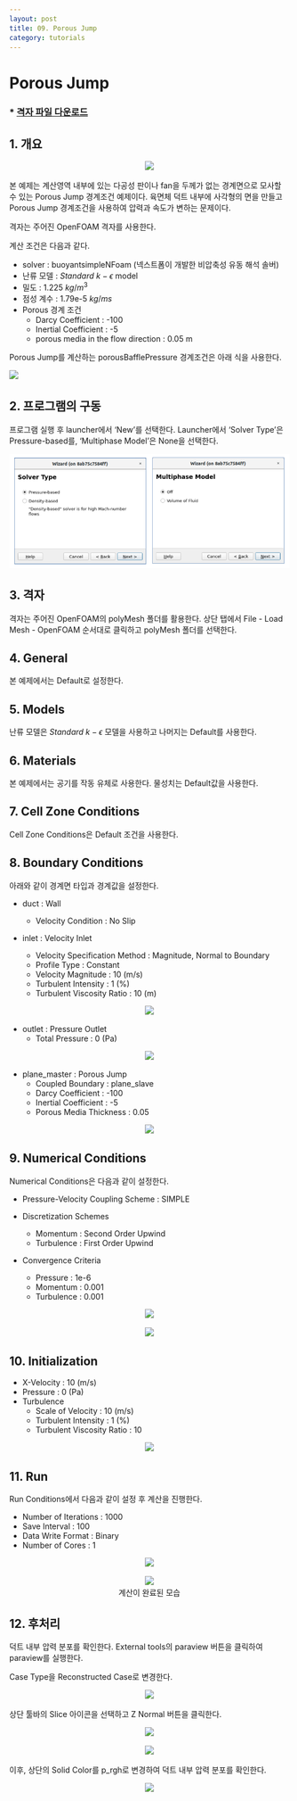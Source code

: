 ```yaml
---
layout: post
title: 09. Porous Jump
category: tutorials
---
```


# Porous Jump 

### * [격자 파일 다운로드](https://drive.google.com/file/d/1c7RgueGF8kfG_pqA0tGbU_TbPpZ99tNG/view?usp=sharing)

## 1. 개요 

<p align='center'>
    <img src="https://github.com/nextfoam/baram-pages/raw/main/screenshots/porousJump/9.1.png"><br>
</p>

본 예제는 계산영역 내부에 있는  다공성 판이나 fan을 두께가 없는 경계면으로 모사할 수 있는 Porous Jump 경계조건 예제이다. 육면체 덕트 내부에 사각형의 면을 만들고 Porous Jump 경계조건을 사용하여 압력과 속도가 변하는 문제이다.

격자는 주어진 OpenFOAM 격자를 사용한다.

계산 조건은 다음과 같다.

+ solver : buoyantsimpleNFoam (넥스트폼이 개발한 비압축성 유동 해석 솔버)
+ 난류 모델 : $Standard$ $k-\epsilon$ model
+ 밀도 : 1.225 $kg/m^3$
+ 점성 계수 : 1.79e-5 $kg/ms$
+ Porous 경계 조건
    + Darcy Coefficient : -100
    + Inertial Coefficient : -5
    + porous media in the flow direction : 0.05 m

Porous Jump를 계산하는 porousBafflePressure 경계조건은 아래 식을 사용한다.

<p align='left'>
    <img src="https://github.com/nextfoam/baram-pages/raw/main/screenshots/porousJump/9.2.png"><br>
</p>

## 2. 프로그램의 구동

프로그램 실행 후 launcher에서 ‘New’를 선택한다. Launcher에서 ‘Solver Type’은 Pressure-based를, ‘Multiphase Model’은 None을 선택한다.

<p align='center'>
    <img src="https://github.com/nextfoam/baram-pages/raw/main/screenshots/mixingPipe/launcher.png"><br>
</p>

## 3. 격자

격자는 주어진 OpenFOAM의 polyMesh 폴더를 활용한다. 상단 탭에서 File - Load Mesh - OpenFOAM 순서대로 클릭하고 polyMesh 폴더를 선택한다. 

## 4. General

본 예제에서는 Default로 설정한다.

## 5. Models

난류 모델은 $Standard$ $k-\epsilon$ 모델을 사용하고 나머지는 Default를 사용한다. 

## 6. Materials

본 예제에서는 공기를 작동 유체로 사용한다. 물성치는 Default값을 사용한다.

## 7. Cell Zone Conditions

Cell Zone Conditions은 Default 조건을 사용한다.

## 8. Boundary Conditions

아래와 같이 경계면 타입과 경계값을 설정한다.

+ duct : Wall
    + Velocity Condition : No Slip

+ inlet : Velocity Inlet
    + Velocity Specification Method : Magnitude, Normal to Boundary
    + Profile Type : Constant
    + Velocity Magnitude : 10 (m/s)
    + Turbulent Intensity : 1 (%)
    + Turbulent Viscosity Ratio : 10 (m)

<p align='center'>
    <img src="https://github.com/nextfoam/baram-pages/raw/main/screenshots/porousJump/9.3.png"><br>
</p>

+ outlet : Pressure Outlet
    + Total Pressure : 0 (Pa)

<p align='center'>
    <img src="https://github.com/nextfoam/baram-pages/raw/main/screenshots/porousJump/9.4.png"><br>
</p>

+ plane_master : Porous Jump
    + Coupled Boundary : plane_slave
    + Darcy Coefficient : -100
    + Inertial Coefficient : -5
    + Porous Media Thickness : 0.05

<p align='center'>
    <img src="https://github.com/nextfoam/baram-pages/raw/main/screenshots/porousJump/9.5.png"><br>
</p>

## 9. Numerical Conditions

Numerical Conditions은 다음과 같이 설정한다.

+ Pressure-Velocity Coupling Scheme : SIMPLE

+ Discretization Schemes
    + Momentum : Second Order Upwind
    + Turbulence : First Order Upwind

+ Convergence Criteria
    + Pressure : 1e-6
    + Momentum : 0.001
    + Turbulence : 0.001

<p align='center'>
    <img src="https://github.com/nextfoam/baram-pages/raw/main/screenshots/porousJump/9.6.1.png"><br>
</p>

<p align='center'>
    <img src="https://github.com/nextfoam/baram-pages/raw/main/screenshots/porousJump/9.6.2.png"><br>
</p>

## 10. Initialization

+ X-Velocity : 10 (m/s)
+ Pressure : 0 (Pa)
+ Turbulence
    + Scale of Velocity : 10 (m/s)
    + Turbulent Intensity : 1 (%)
    + Turbulent Viscosity Ratio : 10

<p align='center'>
    <img src="https://github.com/nextfoam/baram-pages/raw/main/screenshots/porousJump/9.7.png"><br>
</p>

## 11. Run

Run Conditions에서 다음과 같이 설정 후 계산을 진행한다.

+ Number of Iterations : 1000
+ Save Interval : 100
+ Data Write Format : Binary
+ Number of Cores : 1 

<p align='center'>
    <img src="https://github.com/nextfoam/baram-pages/raw/main/screenshots/porousJump/9.8.png"><br>
</p>


<p align='center'>
    <img src="https://github.com/nextfoam/baram-pages/raw/main/screenshots/porousJump/9.9.png"><br>계산이 완료된 모습

</p>

## 12. 후처리

덕트 내부 압력 분포를 확인한다. External tools의 paraview 버튼을 클릭하여 paraview를 실행한다.

Case Type을 Reconstructed Case로 변경한다.

<p align='center'>
    <img src="https://github.com/nextfoam/baram-pages/raw/main/screenshots/porousJump/9.10.png"><br>
</p>

상단 툴바의 Slice 아이콘을 선택하고 Z Normal 버튼을 클릭한다.

<p align='center'>
    <img src="https://github.com/nextfoam/baram-pages/raw/main/screenshots/porousJump/9.11.png"><br>
</p>

<p align='center'>
    <img src="https://github.com/nextfoam/baram-pages/raw/main/screenshots/porousJump/9.12.png"><br>
</p>

이후, 상단의 Solid Color를 p_rgh로 변경하여 덕트 내부 압력 분포를 확인한다.

<p align='center'>
    <img src="https://github.com/nextfoam/baram-pages/raw/main/screenshots/porousJump/9.13.png"><br>
</p>
